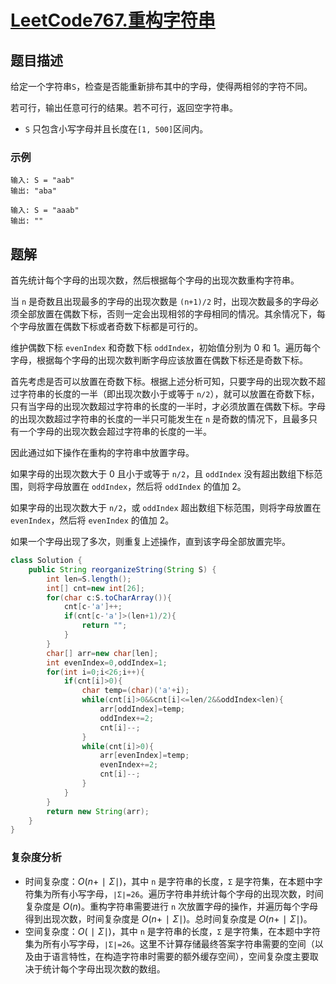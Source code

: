 # [LeetCode767.重构字符串](https://leetcode-cn.com/problems/reorganize-string/)
## 题目描述
给定一个字符串`S`，检查是否能重新排布其中的字母，使得两相邻的字符不同。

若可行，输出任意可行的结果。若不可行，返回空字符串。

- `S` 只包含小写字母并且长度在`[1, 500]`区间内。

### 示例
```
输入: S = "aab"
输出: "aba"
```
```
输入: S = "aaab"
输出: ""
```
## 题解
首先统计每个字母的出现次数，然后根据每个字母的出现次数重构字符串。

当 `n` 是奇数且出现最多的字母的出现次数是 `(n+1)/2` 时，出现次数最多的字母必须全部放置在偶数下标，否则一定会出现相邻的字母相同的情况。其余情况下，每个字母放置在偶数下标或者奇数下标都是可行的。

维护偶数下标 `evenIndex` 和奇数下标 `oddIndex`，初始值分别为 0 和 1。遍历每个字母，根据每个字母的出现次数判断字母应该放置在偶数下标还是奇数下标。

首先考虑是否可以放置在奇数下标。根据上述分析可知，只要字母的出现次数不超过字符串的长度的一半（即出现次数小于或等于 `n/2`），就可以放置在奇数下标，只有当字母的出现次数超过字符串的长度的一半时，才必须放置在偶数下标。字母的出现次数超过字符串的长度的一半只可能发生在 `n` 是奇数的情况下，且最多只有一个字母的出现次数会超过字符串的长度的一半。

因此通过如下操作在重构的字符串中放置字母。

如果字母的出现次数大于 0 且小于或等于 `n/2`，且 `oddIndex` 没有超出数组下标范围，则将字母放置在 `oddIndex`，然后将 `oddIndex` 的值加 2。

如果字母的出现次数大于 `n/2`，或 `oddIndex` 超出数组下标范围，则将字母放置在 `evenIndex`，然后将 `evenIndex` 的值加 2。

如果一个字母出现了多次，则重复上述操作，直到该字母全部放置完毕。

```java
class Solution {
    public String reorganizeString(String S) {
        int len=S.length();
        int[] cnt=new int[26];
        for(char c:S.toCharArray()){
            cnt[c-'a']++;
            if(cnt[c-'a']>(len+1)/2){
                return "";
            }
        }
        char[] arr=new char[len];
        int evenIndex=0,oddIndex=1;
        for(int i=0;i<26;i++){
            if(cnt[i]>0){
                char temp=(char)('a'+i);
                while(cnt[i]>0&&cnt[i]<=len/2&&oddIndex<len){
                    arr[oddIndex]=temp;
                    oddIndex+=2;
                    cnt[i]--;
                }
                while(cnt[i]>0){
                    arr[evenIndex]=temp;
                    evenIndex+=2;
                    cnt[i]--;
                }
            }
        }
        return new String(arr);
    }
}
```
### 复杂度分析
- 时间复杂度：$O(n+∣Σ∣)$，其中 `n` 是字符串的长度，`Σ` 是字符集，在本题中字符集为所有小写字母，`∣Σ∣=26`。遍历字符串并统计每个字母的出现次数，时间复杂度是 $O(n)$。重构字符串需要进行 `n` 次放置字母的操作，并遍历每个字母得到出现次数，时间复杂度是 $O(n+∣Σ∣)$。总时间复杂度是 $O(n+∣Σ∣)$。
- 空间复杂度：$O(∣Σ∣)$，其中 `n` 是字符串的长度，`Σ` 是字符集，在本题中字符集为所有小写字母，`∣Σ∣=26`。这里不计算存储最终答案字符串需要的空间（以及由于语言特性，在构造字符串时需要的额外缓存空间），空间复杂度主要取决于统计每个字母出现次数的数组。